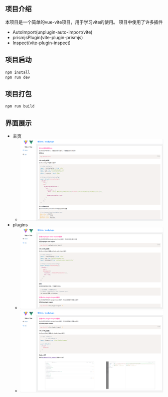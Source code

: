 ## 项目介绍

本项目是一个简单的vue-vite项目，用于学习vite的使用。
项目中使用了许多插件
- AutoImport(unplugin-auto-import/vite)
- prismjsPlugin(vite-plugin-prismjs)
- Inspect(vite-plugin-inspect)

## 项目启动
```shell
npm install
npm run dev
```

## 项目打包
```shell
npm run build
```

## 界面展示
- 主页
  - ![主页](./src/assets/show/vue-home.png)
- plugins
  - ![plugins](./src/assets/show/vue-plugin.png)
  - ![plugins](./src/assets/show/vue-plugin2.png)

